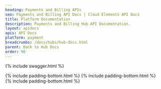 ```yaml
---
heading: Payments and Billing APIs
seo: Payments and Billing API Docs | Cloud Elements API Docs
title: Platform Documentation
description: Payments and Billing Hub API Documentation.
layout: apidocs
apis: API Docs
platform: payment
breadcrumbs: /docs/hubs/hub-docs.html
parent: Back to Hub Docs
order: 90
---
```


{% include swagger.html %}

{% include padding-bottom.html %}
{% include padding-bottom.html %}
{% include padding-bottom.html %}
